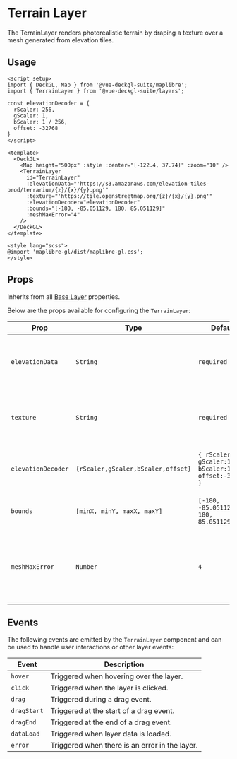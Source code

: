 <script setup>
import { DeckGL, Map } from '@vue-deckgl-suite/maplibre';
import { TerrainLayer } from '@vue-deckgl-suite/layers';
import 'maplibre-gl/dist/maplibre-gl.css';

// Terrain uses Mapzen Terrarium tiles (public)
const elevationDecoder = {
  rScaler: 256,
  gScaler: 1,
  bScaler: 1 / 256,
  offset: -32768
}
</script>

# Terrain Layer

The TerrainLayer renders photorealistic terrain by draping a texture over a mesh generated from elevation tiles.

<ClientOnly>
<DeckGL>
  <Map
    height="400px"
    :style="`https://basemaps.cartocdn.com/gl/dark-matter-gl-style/style.json`"
    :center="[-122.4, 37.74]"
    :zoom="10"
    :max-zoom="18"
    :pitch="45"
    :bearing="0"
  />
  <TerrainLayer
    id="TerrainLayer"
    :elevationData="'https://s3.amazonaws.com/elevation-tiles-prod/terrarium/{z}/{x}/{y}.png'"
    :texture="'https://tile.openstreetmap.org/{z}/{x}/{y}.png'"
    :elevationDecoder="elevationDecoder"
    :bounds="[-180, -85.051129, 180, 85.051129]"
    :meshMaxError="4"
  />
</DeckGL>
</ClientOnly>

## Usage

```vue
<script setup>
import { DeckGL, Map } from '@vue-deckgl-suite/maplibre';
import { TerrainLayer } from '@vue-deckgl-suite/layers';

const elevationDecoder = {
  rScaler: 256,
  gScaler: 1,
  bScaler: 1 / 256,
  offset: -32768
}
</script>

<template>
  <DeckGL>
    <Map height="500px" :style :center="[-122.4, 37.74]" :zoom="10" />
    <TerrainLayer
      id="TerrainLayer"
      :elevationData="'https://s3.amazonaws.com/elevation-tiles-prod/terrarium/{z}/{x}/{y}.png'"
      :texture="'https://tile.openstreetmap.org/{z}/{x}/{y}.png'"
      :elevationDecoder="elevationDecoder"
      :bounds="[-180, -85.051129, 180, 85.051129]"
      :meshMaxError="4"
    />
  </DeckGL>
</template>

<style lang="scss">
@import 'maplibre-gl/dist/maplibre-gl.css';
</style>
```

## Props

Inherits from all [Base Layer](https://deck.gl/docs/api-reference/core/layer#properties) properties.

Below are the props available for configuring the `TerrainLayer`:

| Prop              | Type                      | Default    | Description                                                                |
|-------------------|---------------------------|------------|----------------------------------------------------------------------------|
| `elevationData`   | `String`                  | `required` | URL template to Mapzen Terrarium elevation tiles.                          |
| `texture`         | `String`                  | `required` | URL template to imagery tiles draped over the terrain.                     |
| `elevationDecoder`| `{rScaler,gScaler,bScaler,offset}` | `{ rScaler:256, gScaler:1, bScaler:1/256, offset:-32768 }` | Decoder object for Terrarium RGB elevation. |
| `bounds`          | `[minX, minY, maxX, maxY]`| `[-180, -85.051129, 180, 85.051129]` | World bounds for mesh generation.                           |
| `meshMaxError`    | `Number`                  | `4`        | Maximum allowed mesh error; lower values increase mesh detail.             |

## Events

The following events are emitted by the `TerrainLayer` component and can be used to handle user interactions or other layer events:

| Event       | Description                                   |
|-------------|-----------------------------------------------|
| `hover`     | Triggered when hovering over the layer.        |
| `click`     | Triggered when the layer is clicked.           |
| `drag`      | Triggered during a drag event.                 |
| `dragStart` | Triggered at the start of a drag event.        |
| `dragEnd`   | Triggered at the end of a drag event.          |
| `dataLoad`  | Triggered when layer data is loaded.           |
| `error`     | Triggered when there is an error in the layer. |
